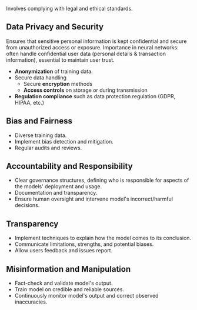 Involves complying with legal and ethical standards.

## Data Privacy and Security

Ensures that sensitive personal information is kept confidential and secure from unauthorized access or exposure.
Importance in neural networks: often handle confidential user data (personal details & transaction information), essential to maintain user trust.

- **Anonymization** of training data.
- Secure data handling
	- Secure **encryption** methods
	- **Access controls** on storage or during transmission
- **Regulation compliance** such as data protection regulation (GDPR, HIPAA, etc.)

## Bias and Fairness

- Diverse training data.
- Implement bias detection and mitigation.
- Regular audits and reviews.

## Accountability and Responsibility

- Clear governance structures, defining who is responsible for aspects of the models' deployment and usage.
- Documentation and transparency.
- Ensure human oversight and intervene model's incorrect/harmful decisions.

## Transparency

- Implement techniques to explain how the model comes to its conclusion.
- Communicate limitations, strengths, and potential biases.
- Allow users feedback and issues report.

## Misinformation and Manipulation

- Fact-check and validate model's output.
- Train model on credible and reliable sources.
- Continuously monitor model's output and correct observed inaccuracies.